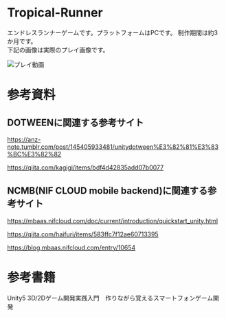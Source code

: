 # Tropical-Runner

エンドレスランナーゲームです。プラットフォームはPCです。
制作期間は約3か月です。  
下記の画像は実際のプレイ画像です。

![プレイ動画](https://github.com/afresgamer/Tropical-Runner/blob/master/UnityTropicalRunner.gif)

# 参考資料
## DOTWEENに関連する参考サイト
https://anz-note.tumblr.com/post/145405933481/unitydotween%E3%82%81%E3%83%BC%E3%82%82

https://qiita.com/kagigi/items/bdf4d42835add07b0077

## NCMB(NIF CLOUD mobile backend)に関連する参考サイト

https://mbaas.nifcloud.com/doc/current/introduction/quickstart_unity.html

https://qiita.com/haifuri/items/583ffc7f12ae60713395

https://blog.mbaas.nifcloud.com/entry/10654

# 参考書籍

Unity5 3D/2Dゲーム開発実践入門　作りながら覚えるスマートフォンゲーム開発
